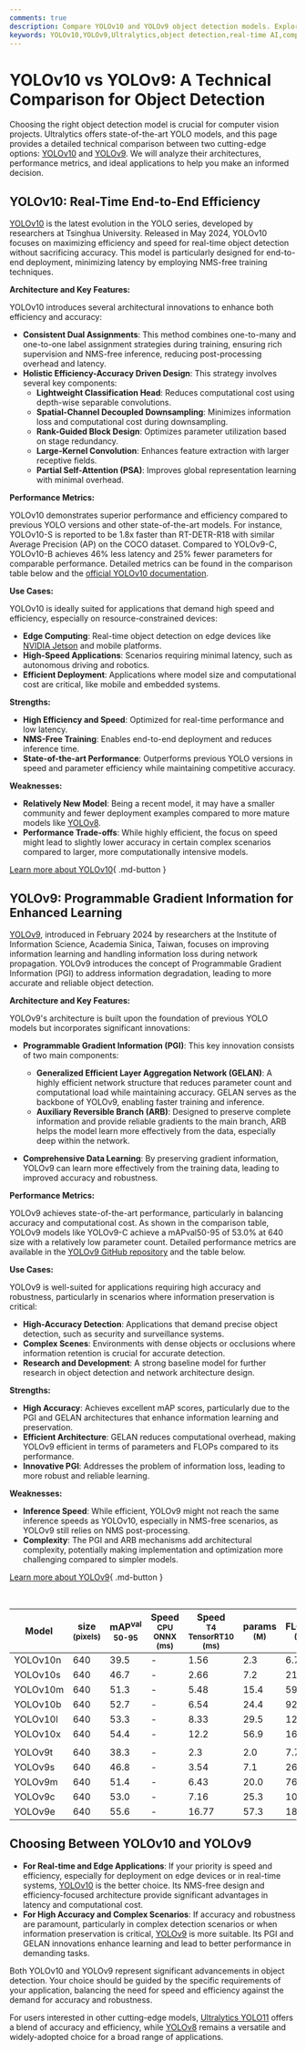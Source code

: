 ```yaml
---
comments: true
description: Compare YOLOv10 and YOLOv9 object detection models. Explore architectures, metrics, and use cases to choose the best model for your application.
keywords: YOLOv10,YOLOv9,Ultralytics,object detection,real-time AI,computer vision,model comparison,AI deployment,deep learning
---
```


# YOLOv10 vs YOLOv9: A Technical Comparison for Object Detection

Choosing the right object detection model is crucial for computer vision projects. Ultralytics offers state-of-the-art YOLO models, and this page provides a detailed technical comparison between two cutting-edge options: [YOLOv10](https://docs.ultralytics.com/models/yolov10/) and [YOLOv9](https://docs.ultralytics.com/models/yolov9/). We will analyze their architectures, performance metrics, and ideal applications to help you make an informed decision.

<script async src="https://cdn.jsdelivr.net/npm/chart.js"></script>
<script defer src="../../javascript/benchmark.js"></script>

<canvas id="modelComparisonChart" width="1024" height="400" active-models='["YOLOv10", "YOLOv9"]'></canvas>

## YOLOv10: Real-Time End-to-End Efficiency

[YOLOv10](https://docs.ultralytics.com/models/yolov10/) is the latest evolution in the YOLO series, developed by researchers at Tsinghua University. Released in May 2024, YOLOv10 focuses on maximizing efficiency and speed for real-time object detection without sacrificing accuracy. This model is particularly designed for end-to-end deployment, minimizing latency by employing NMS-free training techniques.

**Architecture and Key Features:**

YOLOv10 introduces several architectural innovations to enhance both efficiency and accuracy:

- **Consistent Dual Assignments**: This method combines one-to-many and one-to-one label assignment strategies during training, ensuring rich supervision and NMS-free inference, reducing post-processing overhead and latency.
- **Holistic Efficiency-Accuracy Driven Design**: This strategy involves several key components:
    - **Lightweight Classification Head**: Reduces computational cost using depth-wise separable convolutions.
    - **Spatial-Channel Decoupled Downsampling**: Minimizes information loss and computational cost during downsampling.
    - **Rank-Guided Block Design**: Optimizes parameter utilization based on stage redundancy.
    - **Large-Kernel Convolution**: Enhances feature extraction with larger receptive fields.
    - **Partial Self-Attention (PSA)**: Improves global representation learning with minimal overhead.

**Performance Metrics:**

YOLOv10 demonstrates superior performance and efficiency compared to previous YOLO versions and other state-of-the-art models. For instance, YOLOv10-S is reported to be 1.8x faster than RT-DETR-R18 with similar Average Precision (AP) on the COCO dataset. Compared to YOLOv9-C, YOLOv10-B achieves 46% less latency and 25% fewer parameters for comparable performance. Detailed metrics can be found in the comparison table below and the [official YOLOv10 documentation](https://docs.ultralytics.com/models/yolov10/).

**Use Cases:**

YOLOv10 is ideally suited for applications that demand high speed and efficiency, especially on resource-constrained devices:

- **Edge Computing**: Real-time object detection on edge devices like [NVIDIA Jetson](https://docs.ultralytics.com/guides/nvidia-jetson/) and mobile platforms.
- **High-Speed Applications**: Scenarios requiring minimal latency, such as autonomous driving and robotics.
- **Efficient Deployment**: Applications where model size and computational cost are critical, like mobile and embedded systems.

**Strengths:**

- **High Efficiency and Speed**: Optimized for real-time performance and low latency.
- **NMS-Free Training**: Enables end-to-end deployment and reduces inference time.
- **State-of-the-art Performance**: Outperforms previous YOLO versions in speed and parameter efficiency while maintaining competitive accuracy.

**Weaknesses:**

- **Relatively New Model**: Being a recent model, it may have a smaller community and fewer deployment examples compared to more mature models like [YOLOv8](https://docs.ultralytics.com/models/yolov8/).
- **Performance Trade-offs**: While highly efficient, the focus on speed might lead to slightly lower accuracy in certain complex scenarios compared to larger, more computationally intensive models.

[Learn more about YOLOv10](https://docs.ultralytics.com/models/yolov10/){ .md-button }

## YOLOv9: Programmable Gradient Information for Enhanced Learning

[YOLOv9](https://docs.ultralytics.com/models/yolov9/), introduced in February 2024 by researchers at the Institute of Information Science, Academia Sinica, Taiwan, focuses on improving information learning and handling information loss during network propagation. YOLOv9 introduces the concept of Programmable Gradient Information (PGI) to address information degradation, leading to more accurate and reliable object detection.

**Architecture and Key Features:**

YOLOv9's architecture is built upon the foundation of previous YOLO models but incorporates significant innovations:

- **Programmable Gradient Information (PGI)**: This key innovation consists of two main components:

    - **Generalized Efficient Layer Aggregation Network (GELAN)**: A highly efficient network structure that reduces parameter count and computational load while maintaining accuracy. GELAN serves as the backbone of YOLOv9, enabling faster training and inference.
    - **Auxiliary Reversible Branch (ARB)**: Designed to preserve complete information and provide reliable gradients to the main branch, ARB helps the model learn more effectively from the data, especially deep within the network.

- **Comprehensive Data Learning**: By preserving gradient information, YOLOv9 can learn more effectively from the training data, leading to improved accuracy and robustness.

**Performance Metrics:**

YOLOv9 achieves state-of-the-art performance, particularly in balancing accuracy and computational cost. As shown in the comparison table, YOLOv9 models like YOLOv9-C achieve a mAPval50-95 of 53.0% at 640 size with a relatively low parameter count. Detailed performance metrics are available in the [YOLOv9 GitHub repository](https://github.com/WongKinYiu/yolov9) and the table below.

**Use Cases:**

YOLOv9 is well-suited for applications requiring high accuracy and robustness, particularly in scenarios where information preservation is critical:

- **High-Accuracy Detection**: Applications that demand precise object detection, such as security and surveillance systems.
- **Complex Scenes**: Environments with dense objects or occlusions where information retention is crucial for accurate detection.
- **Research and Development**: A strong baseline model for further research in object detection and network architecture design.

**Strengths:**

- **High Accuracy**: Achieves excellent mAP scores, particularly due to the PGI and GELAN architectures that enhance information learning and preservation.
- **Efficient Architecture**: GELAN reduces computational overhead, making YOLOv9 efficient in terms of parameters and FLOPs compared to its performance.
- **Innovative PGI**: Addresses the problem of information loss, leading to more robust and reliable learning.

**Weaknesses:**

- **Inference Speed**: While efficient, YOLOv9 might not reach the same inference speeds as YOLOv10, especially in NMS-free scenarios, as YOLOv9 still relies on NMS post-processing.
- **Complexity**: The PGI and ARB mechanisms add architectural complexity, potentially making implementation and optimization more challenging compared to simpler models.

[Learn more about YOLOv9](https://docs.ultralytics.com/models/yolov9/){ .md-button }

<br>

| Model    | size<br><sup>(pixels) | mAP<sup>val<br>50-95 | Speed<br><sup>CPU ONNX<br>(ms) | Speed<br><sup>T4 TensorRT10<br>(ms) | params<br><sup>(M) | FLOPs<br><sup>(B) |
| -------- | --------------------- | -------------------- | ------------------------------ | ----------------------------------- | ------------------ | ----------------- |
| YOLOv10n | 640                   | 39.5                 | -                              | 1.56                                | 2.3                | 6.7               |
| YOLOv10s | 640                   | 46.7                 | -                              | 2.66                                | 7.2                | 21.6              |
| YOLOv10m | 640                   | 51.3                 | -                              | 5.48                                | 15.4               | 59.1              |
| YOLOv10b | 640                   | 52.7                 | -                              | 6.54                                | 24.4               | 92.0              |
| YOLOv10l | 640                   | 53.3                 | -                              | 8.33                                | 29.5               | 120.3             |
| YOLOv10x | 640                   | 54.4                 | -                              | 12.2                                | 56.9               | 160.4             |
|          |                       |                      |                                |                                     |                    |                   |
| YOLOv9t  | 640                   | 38.3                 | -                              | 2.3                                 | 2.0                | 7.7               |
| YOLOv9s  | 640                   | 46.8                 | -                              | 3.54                                | 7.1                | 26.4              |
| YOLOv9m  | 640                   | 51.4                 | -                              | 6.43                                | 20.0               | 76.3              |
| YOLOv9c  | 640                   | 53.0                 | -                              | 7.16                                | 25.3               | 102.1             |
| YOLOv9e  | 640                   | 55.6                 | -                              | 16.77                               | 57.3               | 189.0             |

## Choosing Between YOLOv10 and YOLOv9

- **For Real-time and Edge Applications**: If your priority is speed and efficiency, especially for deployment on edge devices or in real-time systems, [YOLOv10](https://docs.ultralytics.com/models/yolov10/) is the better choice. Its NMS-free design and efficiency-focused architecture provide significant advantages in latency and computational cost.
- **For High Accuracy and Complex Scenarios**: If accuracy and robustness are paramount, particularly in complex detection scenarios or when information preservation is critical, [YOLOv9](https://docs.ultralytics.com/models/yolov9/) is more suitable. Its PGI and GELAN innovations enhance learning and lead to better performance in demanding tasks.

Both YOLOv10 and YOLOv9 represent significant advancements in object detection. Your choice should be guided by the specific requirements of your application, balancing the need for speed and efficiency against the demand for accuracy and robustness.

For users interested in other cutting-edge models, [Ultralytics YOLO11](https://docs.ultralytics.com/models/yolo11/) offers a blend of accuracy and efficiency, while [YOLOv8](https://docs.ultralytics.com/models/yolov8/) remains a versatile and widely-adopted choice for a broad range of applications.

